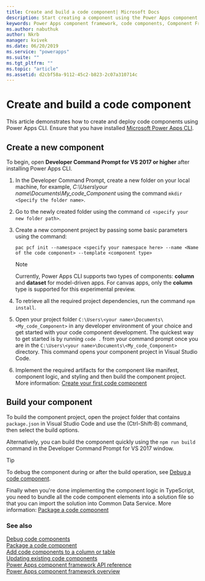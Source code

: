 ```yaml
---
title: Create and build a code component| Microsoft Docs
description: Start creating a component using the Power Apps component framework tooling
keywords: Power Apps component framework, code components, Component Framework
ms.author: nabuthuk
author: Nkrb
manager: kvivek
ms.date: 06/20/2019
ms.service: "powerapps"
ms.suite: ""
ms.tgt_pltfrm: ""
ms.topic: "article"
ms.assetid: d2cbf58a-9112-45c2-b823-2c07a310714c
---
```


# Create and build a code component

This article demonstrates how to create and deploy code components using Power Apps CLI. Ensure that you have installed [Microsoft Power Apps CLI](https://aka.ms/PowerAppsCLI).

## Create a new component

To begin, open **Developer Command Prompt for VS 2017 or higher** after installing Power Apps CLI.

1. In the Developer Command Prompt, create a new folder on your local machine, for example, *C:\Users\your name\Documents\My_code_Component* using the command `mkdir <Specify the folder name>`.
2. Go to the newly created folder using the command `cd <specify your new folder path>`.
3. Create a new component project by passing some basic parameters using the command:

    ```CLI
    pac pcf init --namespace <specify your namespace here> --name <Name of the code component> --template <component type>
    ```
 
   > [!NOTE]
   > Currently, Power Apps CLI supports two types of components: **column** and **dataset** for model-driven apps.  For canvas apps, only the **column** type is supported for this experimental preview.

4. To retrieve all the required project dependencies, run the command `npm install`.
5. Open your project folder `C:\Users\<your name>\Documents\<My_code_Component>` in any developer environment of your choice and get started with your code component development. The quickest way to get started is by running `code .` from your command prompt once you are in the `C:\Users\<your name>\Documents\<My_code_Component>` directory. This command opens your component project in Visual Studio Code.
6. Implement the required artifacts for the component like manifest, component logic, and styling and then build the component project. More information: [Create your first code component](implementing-controls-using-typescript.md)

## Build your component

To build the component project, open the project folder that contains `package.json` in Visual Studio Code and use the (Ctrl-Shift-B) command, then select the build options. 

Alternatively, you can build the component quickly using the `npm run build` command in the Developer Command Prompt for VS 2017 window.

> [!TIP]
> To debug the component during or after the build operation, see [Debug a code component](debugging-custom-controls.md).

Finally when you're done implementing the component logic in TypeScript, you need to bundle all the code component elements into a solution file so that you can import the solution into Common Data Service. More information: [Package a code component](import-custom-controls.md)

### See also

[Debug code components](debugging-custom-controls.md)<br/>
[Package a code component](import-custom-controls.md)<br/>
[Add code components to a column or table](add-custom-controls-to-a-field-or-entity.md)<br/>
[Updating existing code components](updating-existing-controls.md)<br/>
[Power Apps component framework API reference](reference/index.md)<br/>
[Power Apps component framework overview](overview.md)
